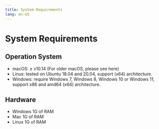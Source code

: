 ```yaml
---
title: System Requirements
lang: en-US
---
```


# System Requirements

## Operation System
- macOS: ≥ v10.14 (For older macOS, please see here)
- Linux: tested on Ubuntu 18.04 and 20.04, support (x64) architecture.
- Windows: require Windows 7, Windows 8, Windows 10 or Windows 11, support x86 and amd64 (x64) architecture.

## Hardware
- Windows 1G of RAM
- Mac 1G of RAM
- Linux 1G of RAM